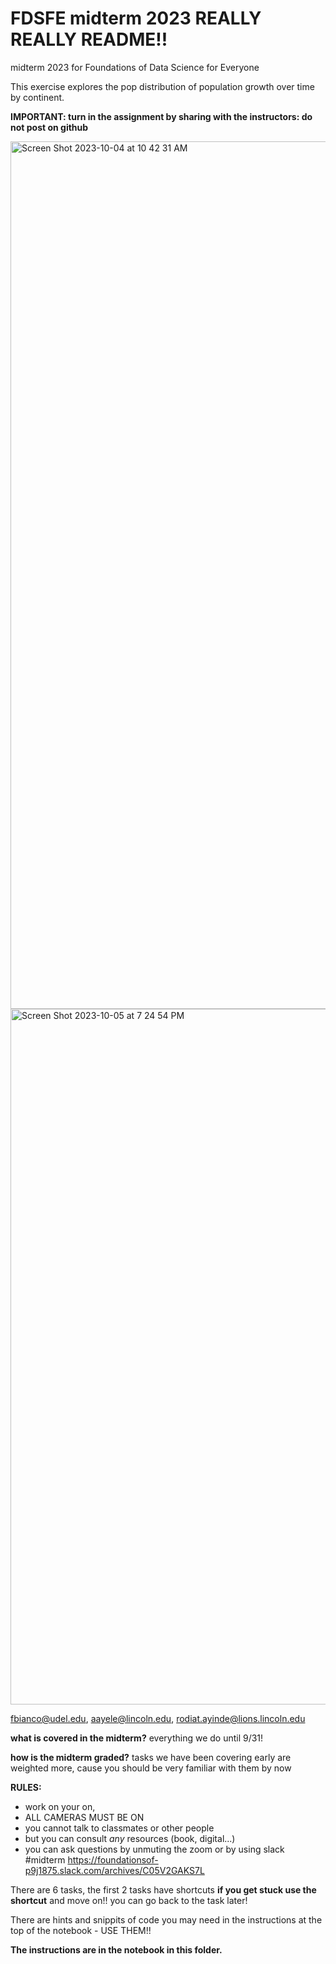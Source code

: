 # FDSFE midterm 2023 REALLY REALLY README!!
midterm 2023 for Foundations of Data Science for Everyone

This exercise explores the pop distribution of population growth  over time by continent.

**IMPORTANT: turn in the assignment by sharing with the instructors: do not post on github** 

<img width="1388" alt="Screen Shot 2023-10-04 at 10 42 31 AM" src="https://github.com/fedhere/FDSFE_midterm_2023/assets/1696902/20b3fddc-77a7-4d05-a9e4-cb00672e1b7c">
<img width="1113" alt="Screen Shot 2023-10-05 at 7 24 54 PM" src="https://github.com/fedhere/FDSFE_midterm_2023/assets/1696902/5cfe04a0-44bd-4774-864b-65b51e5f9674">

fbianco@udel.edu, aayele@lincoln.edu, rodiat.ayinde@lions.lincoln.edu 

**what is covered in the midterm?** everything we do until 9/31!

**how is the midterm graded?** tasks we have been covering early are weighted more, cause you should be very familiar with them by now

**RULES:** 
- work on your on,
- ALL CAMERAS MUST BE ON
- you cannot talk to classmates or other people
- but you can consult _any_ resources (book, digital...)
- you can ask questions by unmuting the zoom or by using slack #midterm https://foundationsof-p9j1875.slack.com/archives/C05V2GAKS7L


There are 6 tasks, the first 2 tasks have shortcuts  **if you get stuck use the shortcut** and move on!! you can go back to the task later!

There are hints and snippits of code you may need in the instructions at the top of the notebook - USE THEM!!

**The instructions are in the notebook in this folder.**

